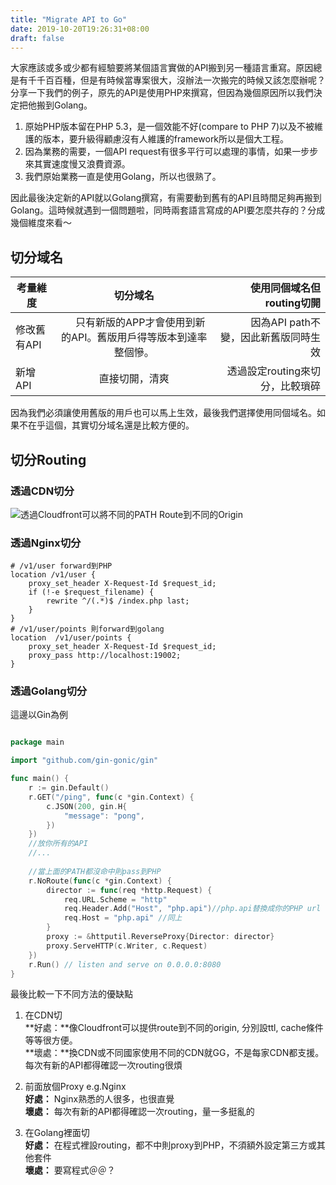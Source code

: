 ```yaml
---
title: "Migrate API to Go"
date: 2019-10-20T19:26:31+08:00
draft: false
---
```

大家應該或多或少都有經驗要將某個語言實做的API搬到另一種語言重寫。原因總是有千千百百種，但是有時候當專案很大，沒辦法一次搬完的時候又該怎麼辦呢？分享一下我們的例子，原先的API是使用PHP來撰寫，但因為幾個原因所以我們決定把他搬到Golang。

1. 原始PHP版本留在PHP 5.3，是一個效能不好(compare to PHP 7)以及不被維護的版本，要升級得顧慮沒有人維護的framework所以是個大工程。
2. 因為業務的需要，一個API request有很多平行可以處理的事情，如果一步步來其實速度慢又浪費資源。
3. 我們原始業務一直是使用Golang，所以也很熟了。

因此最後決定新的API就以Golang撰寫，有需要動到舊有的API且時間足夠再搬到Golang。這時候就遇到一個問題啦，同時兩套語言寫成的API要怎麼共存的？分成幾個維度來看～
## 切分域名

| 考量維度  |      切分域名              |  使用同個域名但routing切開 |
|----------------|:-----------------------------:|------:|
| 修改舊有API |  <img width=20/>只有新版的APP才會使用到新的API。舊版用戶得等版本到達率整個慘。 | <img width=20/>因為API path不變，因此新舊版同時生效|
| 新增API |    直接切開，清爽   |   透過設定routing來切分，比較瑣碎 |

因為我們必須讓使用舊版的用戶也可以馬上生效，最後我們選擇使用同個域名。如果不在乎這個，其實切分域名還是比較方便的。
    


## 切分Routing

### 透過CDN切分

![透過Cloudfront可以將不同的PATH Route到不同的Origin](https://pg-media.ksmobile.com/production/material/file/all_92/1571574856.png)


### 透過Nginx切分

```
# /v1/user forward到PHP
location /v1/user {
    proxy_set_header X-Request-Id $request_id;
	if (!-e $request_filename) {
		rewrite ^/(.*)$ /index.php last;
	}
}
# /v1/user/points 則forward到golang
location  /v1/user/points {
    proxy_set_header X-Request-Id $request_id;
	proxy_pass http://localhost:19002;
}

```

### 透過Golang切分

這邊以Gin為例

```go

package main

import "github.com/gin-gonic/gin"

func main() {
	r := gin.Default()
	r.GET("/ping", func(c *gin.Context) {
		c.JSON(200, gin.H{
			"message": "pong",
		})
    })
    //放你所有的API
    //...
    
    //當上面的PATH都沒命中則pass到PHP
    r.NoRoute(func(c *gin.Context) {
		director := func(req *http.Request) {
			req.URL.Scheme = "http"
			req.Header.Add("Host", "php.api")//php.api替換成你的PHP url
			req.Host = "php.api" //同上
		}
		proxy := &httputil.ReverseProxy{Director: director}
		proxy.ServeHTTP(c.Writer, c.Request)
	})
	r.Run() // listen and serve on 0.0.0.0:8080
}

```

最後比較一下不同方法的優缺點

1. 在CDN切 
<br>**好處：**像Cloudfront可以提供route到不同的origin, 分別設ttl, cache條件等等很方便。
<br>**壞處：**換CDN或不同國家使用不同的CDN就GG，不是每家CDN都支援。每次有新的API都得確認一次routing很煩  

2. 前面放個Proxy e.g.Nginx
<br>**好處：** Nginx熟悉的人很多，也很直覺
<br>**壞處：** 每次有新的API都得確認一次routing，量一多挺亂的 

3. 在Golang裡面切
<br>**好處：** 在程式裡設routing，都不中則proxy到PHP，不須額外設定第三方或其他套件
<br>**壞處：** 要寫程式＠＠？

